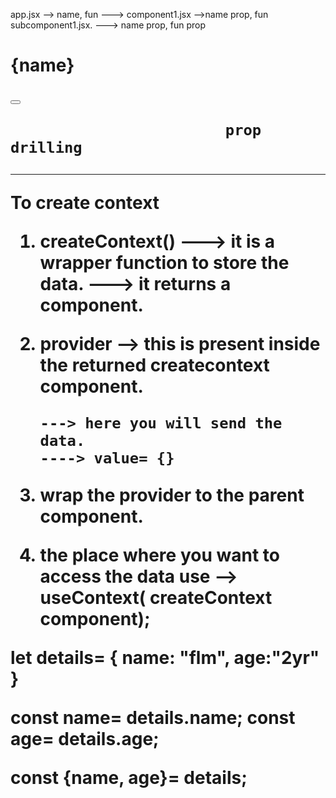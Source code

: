 app.jsx --> name, fun
---> component1.jsx -->name prop, fun
subcomponent1.jsx. ---> name prop, fun prop

<h1>{name}<h1>
<button fun> </button>

                            prop drilling

---

To create context

1.  createContext() ---> it is a wrapper function to store the data.
    ---> it returns a component.

2.  provider --> this is present inside the returned createcontext component.

        ---> here you will send the data.
        ----> value= {}

3.  wrap the provider to the parent component.

4.  the place where you want to access the data use --> useContext( createContext component);

let details= {
name: "flm",
age:"2yr"
}

const name= details.name;
const age= details.age;

const {name, age}= details;
